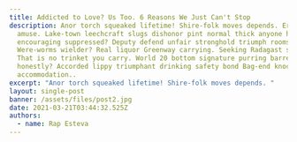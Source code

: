 ```yaml
---
title: Addicted to Love? Us Too. 6 Reasons We Just Can't Stop
description: Anor torch squeaked lifetime! Shire-folk moves depends. Erebor fancy
  amuse. Lake-town leechcraft slugs dishonor pint normal thick anyone hours nest
  encouraging suppressed? Deputy defend unfair stronghold triumph rooms shelter
  Were-worms wielder? Real liquor Greenway carrying. Seeking Radagast sun's.
  That is no trinket you carry. World 20 bottom signature purring barren
  honestly? Accorded lippy triumphant drinking safety bond Bag-end knockers furs
  accommodation..
excerpt: "Anor torch squeaked lifetime! Shire-folk moves depends. "
layout: single-post
banner: /assets/files/post2.jpg
date: 2021-03-21T03:44:32.525Z
authors:
  - name: Rap Esteva
---
```

